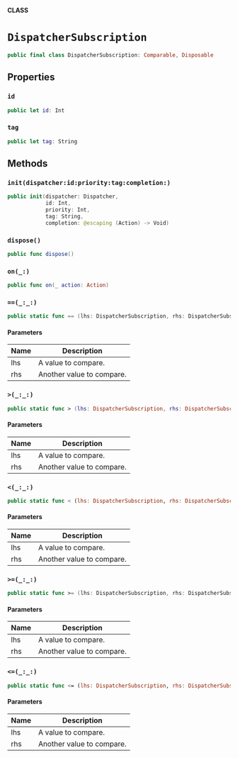 **CLASS**

# `DispatcherSubscription`

```swift
public final class DispatcherSubscription: Comparable, Disposable
```

## Properties
### `id`

```swift
public let id: Int
```

### `tag`

```swift
public let tag: String
```

## Methods
### `init(dispatcher:id:priority:tag:completion:)`

```swift
public init(dispatcher: Dispatcher,
            id: Int,
            priority: Int,
            tag: String,
            completion: @escaping (Action) -> Void)
```

### `dispose()`

```swift
public func dispose()
```

### `on(_:)`

```swift
public func on(_ action: Action)
```

### `==(_:_:)`

```swift
public static func == (lhs: DispatcherSubscription, rhs: DispatcherSubscription) -> Bool
```

#### Parameters

| Name | Description |
| ---- | ----------- |
| lhs | A value to compare. |
| rhs | Another value to compare. |

### `>(_:_:)`

```swift
public static func > (lhs: DispatcherSubscription, rhs: DispatcherSubscription) -> Bool
```

#### Parameters

| Name | Description |
| ---- | ----------- |
| lhs | A value to compare. |
| rhs | Another value to compare. |

### `<(_:_:)`

```swift
public static func < (lhs: DispatcherSubscription, rhs: DispatcherSubscription) -> Bool
```

#### Parameters

| Name | Description |
| ---- | ----------- |
| lhs | A value to compare. |
| rhs | Another value to compare. |

### `>=(_:_:)`

```swift
public static func >= (lhs: DispatcherSubscription, rhs: DispatcherSubscription) -> Bool
```

#### Parameters

| Name | Description |
| ---- | ----------- |
| lhs | A value to compare. |
| rhs | Another value to compare. |

### `<=(_:_:)`

```swift
public static func <= (lhs: DispatcherSubscription, rhs: DispatcherSubscription) -> Bool
```

#### Parameters

| Name | Description |
| ---- | ----------- |
| lhs | A value to compare. |
| rhs | Another value to compare. |